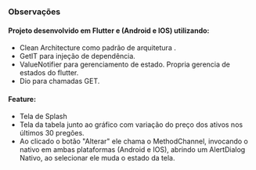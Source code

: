
### Observações

#### Projeto desenvolvido em Flutter e (Android e IOS) utilizando:
	
- Clean Architecture como padrão de arquitetura .
- GetIT para injeção de dependência.
- ValueNotifier para gerenciamento de estado. Propria gerencia de estados do flutter.
- Dio para chamadas GET.

#### Feature:

- Tela de Splash
- Tela da tabela junto ao gráfico com variação do preço dos ativos nos últimos 30 pregões.
- Ao clicado o botão "Alterar" ele chama o MethodChannel, invocando o nativo em ambas plataformas (Android e IOS), abrindo um AlertDialog Nativo, ao selecionar ele muda o estado da tela.
